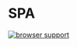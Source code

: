 # SPA
[![browser support](https://ci.testling.com/weejh/max-by.png)
](https://ci.testling.com/weejh/max-by)

